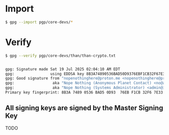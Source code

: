 # Import

```bash
$ gpg --import pgp/core-devs/*
```

# Verify

```bash
$ gpg --verify pgp/core-devs/than/than-crypto.txt


gpg: Signature made Sat 19 Jul 2025 02:04:10 AM EDT
gpg:                using EDDSA key 8B3A74890536BAD50D9376EBF1CB32F67E3302A1
gpg: Good signature from "nopenothinghere@proton.me <nopenothinghere@proton.me>" [ultimate]
gpg:                 aka "Nope Nothing (Anonymous Planet Contact) <no@anonymousplanet.org>" [ultimate]
gpg:                 aka "Nope Nothing (Systems Administrator) <admin@itsnothing.net>" [ultimate]
Primary key fingerprint: 8B3A 7489 0536 BAD5 0D93  76EB F1CB 32F6 7E33 02A1
```

## All signing keys are signed by the Master Signing Key

TODO

